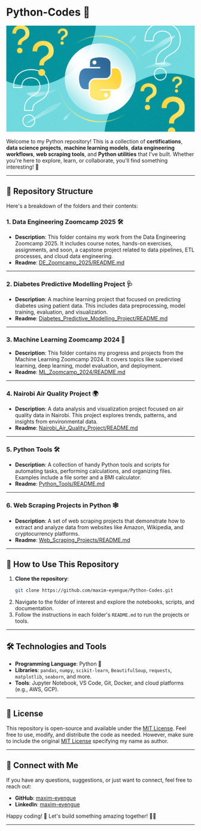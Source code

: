 # Python-Codes 🐍
![Python illustration](./python_programming_question.png)

Welcome to my Python repository! This is a collection of **certifications**, **data science projects**, **machine learning models**, **data engineering workflows**, **web scraping tools**, and **Python utilities** that I've built. Whether you're here to explore, learn, or collaborate, you'll find something interesting! 🚀

---

## 📂 Repository Structure

Here's a breakdown of the folders and their contents:

### 1. **Data Engineering Zoomcamp 2025** 🛠️
- **Description**: This folder contains my work from the Data Engineering Zoomcamp 2025. It includes course notes, hands-on exercises, assignments, and soon, a capstone project related to data pipelines, ETL processes, and cloud data engineering.
- **Readme**: [DE_Zoomcamp_2025/README.md](https://github.com/maxim-eyengue/Python-Codes/blob/main/DE_Zoomcamp_2025/README.md)

---

### 2. **Diabetes Predictive Modelling Project** 🩺
- **Description**: A machine learning project that focused on predicting diabetes using patient data. This includes data preprocessing, model training, evaluation, and visualization.
- **Readme**: [Diabetes_Predictive_Modelling_Project/README.md](https://github.com/maxim-eyengue/Python-Codes/blob/main/Diabetes_Predictive_Modelling_Project/README.md)

---

### 3. **Machine Learning Zoomcamp 2024** 🤖
- **Description**: This folder contains my progress and projects from the Machine Learning Zoomcamp 2024. It covers topics like supervised learning, deep learning, model evaluation, and deployment.
- **Readme**: [ML_Zoomcamp_2024/README.md](https://github.com/maxim-eyengue/Python-Codes/blob/main/ML_Zoomcamp_2024/README.md)

---

### 4. **Nairobi Air Quality Project** 🌍
- **Description**: A data analysis and visualization project focused on air quality data in Nairobi. This project explores trends, patterns, and insights from environmental data.
- **Readme**: [Nairobi_Air_Quality_Project/README.md](https://github.com/maxim-eyengue/Python-Codes/blob/main/Nairobi_Air_Quality_Project/README.md)

---

### 5. **Python Tools** 🛠️
- **Description**: A collection of handy Python tools and scripts for automating tasks, performing calculations, and organizing files. Examples include a file sorter and a BMI calculator.
- **Readme**: [Python_Tools/README.md](https://github.com/maxim-eyengue/Python-Codes/blob/main/Python_Tools/README.md)

---

### 6. **Web Scraping Projects in Python** 🕸️
- **Description**: A set of web scraping projects that demonstrate how to extract and analyze data from websites like Amazon, Wikipedia, and cryptocurrency platforms.
- **Readme**: [Web_Scraping_Projects/README.md](https://github.com/maxim-eyengue/Python-Codes/blob/main/Web_Scraping_Projects/README.md)

---

## 🚀 How to Use This Repository
1. **Clone the repository**:
   ```bash
   git clone https://github.com/maxim-eyengue/Python-Codes.git
   ```
2. Navigate to the folder of interest and explore the notebooks, scripts, and documentation.
3. Follow the instructions in each folder's `README.md` to run the projects or tools.

---

## 🛠️ Technologies and Tools
- **Programming Language**: Python 🐍
- **Libraries**: `pandas`, `numpy`, `scikit-learn`, `BeautifulSoup`, `requests`, `matplotlib`, `seaborn`, and more.
- **Tools**: Jupyter Notebook, VS Code, Git, Docker, and cloud platforms (e.g., AWS, GCP).

---

## 📜 License
This repository is open-source and available under the [MIT License](LICENSE). Feel free to use, modify, and distribute the code as needed. However, make sure to include the original [MIT License](LICENSE) specifying my name as author.

---

## 🙌 Connect with Me
If you have any questions, suggestions, or just want to connect, feel free to reach out:
- **GitHub**: [maxim-eyengue](https://github.com/maxim-eyengue)
- **LinkedIn**: [maxim-eyengue](https://www.linkedin.com/in/maxim-eyengue/)

Happy coding! 🎉  Let's build something amazing together! 🚀😊

---
